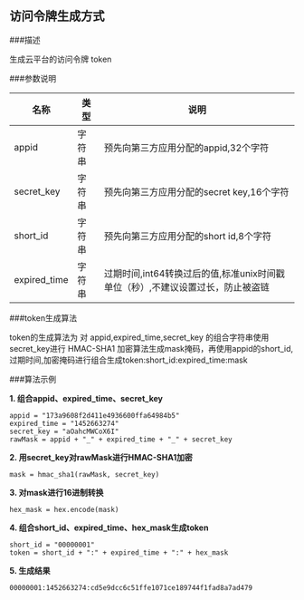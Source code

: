 ## 访问令牌生成方式

###描述

生成云平台的访问令牌 token

###参数说明

|名称|类型|说明|
| -------- | -------- | -------- |
|appid|字符串|预先向第三方应用分配的appid,32个字符|
|secret_key|字符串|预先向第三方应用分配的secret key,16个字符|
|short_id|字符串|预先向第三方应用分配的short id,8个字符
|expired_time|字符串|过期时间,int64转换过后的值,标准unix时间戳 单位（秒）,不建议设置过长，防止被盗链

###token生成算法

token的生成算法为 对 appid,expired_time,secret_key 的组合字符串使用secret_key进行 HMAC-SHA1 加密算法生成mask掩码，再使用appid的short_id,过期时间,加密掩码进行组合生成token:short_id:expired_time:mask

###算法示例

**1. 组合appid、expired_time、secret_key**

    appid = "173a9608f2d411e4936600ffa64984b5"
    expired_time = "1452663274"
    secret_key = "aOahcMWCoX6I"
    rawMask = appid + "_" + expired_time + "_" + secret_key

**2. 用secret_key对rawMask进行HMAC-SHA1加密**

    mask = hmac_sha1(rawMask, secret_key)
	
**3. 对mask进行16进制转换**

    hex_mask = hex.encode(mask)

**4. 组合short_id、expired_time、hex_mask生成token**

    short_id = "00000001"
    token = short_id + ":" + expired_time + ":" + hex_mask

**5. 生成结果**

    00000001:1452663274:cd5e9dcc6c51ffe1071ce189744f1fad8a7ad479